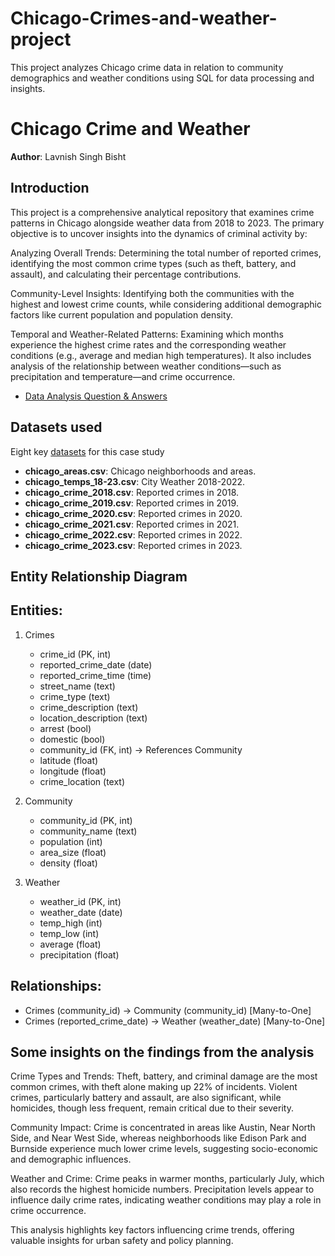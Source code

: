 # Chicago-Crimes-and-weather-project
This project analyzes Chicago crime data in relation to community demographics and weather conditions using SQL for data processing and insights.

# Chicago Crime and Weather

**Author**: Lavnish Singh Bisht <br />


## Introduction
This project is a comprehensive analytical repository that examines crime patterns in Chicago alongside weather data from 2018 to 2023. The primary objective is to uncover insights into the dynamics of criminal activity by:

Analyzing Overall Trends:
Determining the total number of reported crimes, identifying the most common crime types (such as theft, battery, and assault), and calculating their percentage contributions.

Community-Level Insights:
Identifying both the communities with the highest and lowest crime counts, while considering additional demographic factors like current population and population density.

Temporal and Weather-Related Patterns:
Examining which months experience the highest crime rates and the corresponding weather conditions (e.g., average and median high temperatures). It also includes analysis of the relationship between weather conditions—such as precipitation and temperature—and crime occurrence.





* [Data Analysis Question & Answers](./questions_and_answers.md)

## Datasets used
Eight key [datasets](./source_data/csv/) for this case study
- <strong>chicago_areas.csv</strong>: Chicago neighborhoods and areas.
- <strong>chicago_temps_18-23.csv</strong>: City Weather 2018-2022.
- <strong>chicago_crime_2018.csv</strong>: Reported crimes in 2018.
- <strong>chicago_crime_2019.csv</strong>: Reported crimes in 2019.
- <strong>chicago_crime_2020.csv</strong>: Reported crimes in 2020.
- <strong>chicago_crime_2021.csv</strong>: Reported crimes in 2021.
- <strong>chicago_crime_2022.csv</strong>: Reported crimes in 2022.
- <strong>chicago_crime_2023.csv</strong>: Reported crimes in 2023.


## Entity Relationship Diagram

Entities:
---------
1. Crimes
   - crime_id (PK, int)
   - reported_crime_date (date)
   - reported_crime_time (time)
   - street_name (text)
   - crime_type (text)
   - crime_description (text)
   - location_description (text)
   - arrest (bool)
   - domestic (bool)
   - community_id (FK, int) -> References Community
   - latitude (float)
   - longitude (float)
   - crime_location (text)

2. Community
   - community_id (PK, int)
   - community_name (text)
   - population (int)
   - area_size (float)
   - density (float)

3. Weather
   - weather_id (PK, int)
   - weather_date (date)
   - temp_high (int)
   - temp_low (int)
   - average (float)
   - precipitation (float)

Relationships:
--------------
- Crimes (community_id) → Community (community_id) [Many-to-One]
- Crimes (reported_crime_date) → Weather (weather_date) [Many-to-One]



## Some insights on the findings from the analysis

Crime Types and Trends:
Theft, battery, and criminal damage are the most common crimes, with theft alone making up 22% of incidents. Violent crimes, particularly battery and assault, are also significant, while homicides, though less frequent, remain critical due to their severity.

Community Impact:
Crime is concentrated in areas like Austin, Near North Side, and Near West Side, whereas neighborhoods like Edison Park and Burnside experience much lower crime levels, suggesting socio-economic and demographic influences.

Weather and Crime:
Crime peaks in warmer months, particularly July, which also records the highest homicide numbers. Precipitation levels appear to influence daily crime rates, indicating weather conditions may play a role in crime occurrence.

This analysis highlights key factors influencing crime trends, offering valuable insights for urban safety and policy planning.
